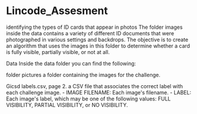 # Lincode_Assesment
identifying the types of ID cards that appear in photos
The folder images inside the data contains a variety of different ID documents that were photographed in various settings and backdrops. The objective is to create an algorithm that uses the images in this folder to determine whether a card is fully visible, partially visible, or not at all.


Data
Inside the data folder you can find the following:

folder pictures
a folder containing the images for the challenge.

Gicsd labels.csv, page 2.
a CSV file that associates the correct label with each challenge image. - IMAGE FILENAME: Each image's filename. - LABEL: Each image's label, which may be one of the following values: FULL VISIBILITY, PARTIAL VISIBILITY, or NO VISIBILITY.
